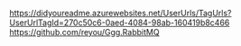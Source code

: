 https://didyoureadme.azurewebsites.net/UserUrls/TagUrls?UserUrlTagId=270c50c6-0aed-4084-98ab-160419b8c466
https://github.com/reyou/Ggg.RabbitMQ




